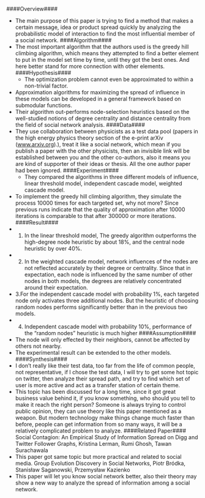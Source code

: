 ####Overview####
- The main purpose of this paper is trying to find a method that makes a certain message, idea or product spread quickly by analyzing the probabilistic model of interaction to find the most influential member of a social network.
####Algorithm####
- The most important algorithm that the authors used is the greedy hill climbing algorithm, which means they attempted to find a better element to put in the model set time by time, until they got the best ones. And here better stand for more connection with other elements.
####Hypothesis####
    - The optimization problem cannot even be approximated to within a non-trivial factor.
- Approximation algorithms for maximizing the spread of influence in these models can be developed in a general framework based on submodular functions.
- Their algorithm out-performs node-selection heuristics based on the well-studied notions of degree centrality and distance centrality from the field of social network analysis.
####Data####
- They use collaboration between physicists as a test data pool (papers in the high energy physics theory section of the e-print arXiv (www.arxiv.org).), treat it like a social network, which mean if you publish a paper with the other physicists, then an invisible link will be established between you and the other co-authors, also it means you are kind of supporter of their ideas or thesis. All the one author paper had been ignored.
####Experiment####
    - They compared the algorithms in three different models of influence, linear threshold model, independent cascade model, weighted cascade model.
- To implement the greedy hill climbing algorithm, they simulate the process 10000 times for each targeted set, why not more? Since previous runs indicate that the quality of approximation after 10000 iterations is comparable to that after 300000 or more iterations.
####Result####
- 1. In the linear threshold model, The greedy algorithm outperforms the high-degree node heuristic by about 18%, and the central node heuristic by over 40%.
- 2. In the weighted cascade model, network influences of the nodes are not reflected accurately by their degree or centrality. Since that in expectation, each node is influenced by the same number of other nodes in both models, the degrees are relatively concentrated around their expectation.
- 3.For the independent cascade model with probability 1%, each targeted node only activates three additional nodes. But the heuristic of choosing random nodes performs significantly better than in the previous two models.
- 4. Independent cascade model with probability 10%, performance of the “random nodes” heuristic is much higher 
####Assumption####
- The node will only effected by their neighbors, cannot be affected by others not nearby.
- The experimental result can be extended to the other models.
####Synthesis####
- I don’t really like their test data, too far from the life of common people, not representative, if I chose the test data, I will try to get some hot topic on twitter, then analyze their spread path, and try to find which set of user is more active and act as a transfer station of certain theme.
- This topic has been discussed for a long time, since it got great business value behind it, if you know something, who should you tell to make it reach the right person? Someone is always trying to control public opinion, they can use theory like this paper mentioned as a weapon.  But modern technology make things change much faster than before, people can get information from so many ways, it will be a relatively complicated problem to analyze.
####Related Paper####
Social Contagion: An Empirical Study of Information Spread on Digg and Twitter Follower Graphs,
Kristina Lerman, Rumi Ghosh, Tawan Surachawala
- This paper got same topic but more practical and related to social media.
Group Evolution Discovery in Social Networks, Piotr Bródka, Stanisław Saganowski, Przemysław Kazienko
- This paper will let you know social network better, also their theory may show a new way to analyze the spread of information among a social network.

